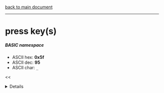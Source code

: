 [back to main document](../README.md)

---

# press key(s)
##### BASIC namespace
- ASCII hex: __0x5f__
- ASCII dec: __95__
- ASCII char: `_`

<<<DETAILS>>>

---

<<<USAGE>>>

---

<<<EXAMPLELINKSECTION>>>

---

[back to main document](../README.md)

***PROJECT RATTISH `@` 2023***
